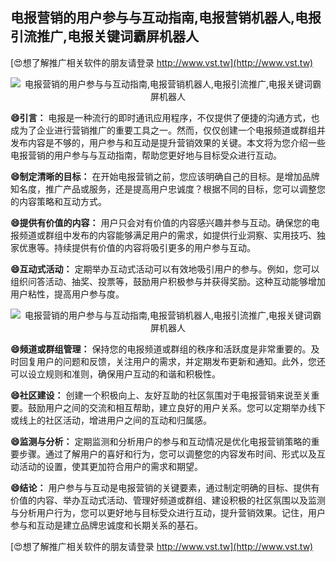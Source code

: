 ## **电报营销的用户参与与互动指南,电报营销机器人,电报引流推广,电报关键词霸屏机器人**

[😍想了解推广相关软件的朋友请登录 http://www.vst.tw](http://www.vst.tw)

 <center><img src="https://vst.tw/MP4/tuiguang/png/0.png" alt="电报营销的用户参与与互动指南,电报营销机器人,电报引流推广,电报关键词霸屏机器人"></center>

**😄引言：**
电报是一种流行的即时通讯应用程序，不仅提供了便捷的沟通方式，也成为了企业进行营销推广的重要工具之一。然而，仅仅创建一个电报频道或群组并发布内容是不够的，用户参与和互动是提升营销效果的关键。本文将为您介绍一些电报营销的用户参与与互动指南，帮助您更好地与目标受众进行互动。

**😄制定清晰的目标：**
在开始电报营销之前，您应该明确自己的目标。是增加品牌知名度，推广产品或服务，还是提高用户忠诚度？根据不同的目标，您可以调整您的内容策略和互动方式。

**😄提供有价值的内容：**
用户只会对有价值的内容感兴趣并参与互动。确保您的电报频道或群组中发布的内容能够满足用户的需求，如提供行业洞察、实用技巧、独家优惠等。持续提供有价值的内容将吸引更多的用户参与互动。

**😄互动式活动：**
定期举办互动式活动可以有效地吸引用户的参与。例如，您可以组织问答活动、抽奖、投票等，鼓励用户积极参与并获得奖励。这种互动能够增加用户粘性，提高用户参与度。

 <center><img src="https://vst.tw/MP4/tuiguang/png/7.png" alt="电报营销的用户参与与互动指南,电报营销机器人,电报引流推广,电报关键词霸屏机器人"></center>

**😄频道或群组管理：**
保持您的电报频道或群组的秩序和活跃度是非常重要的。及时回复用户的问题和反馈，关注用户的需求，并定期发布更新和通知。此外，您还可以设立规则和准则，确保用户互动的和谐和积极性。

**😄社区建设：**
创建一个积极向上、友好互助的社区氛围对于电报营销来说至关重要。鼓励用户之间的交流和相互帮助，建立良好的用户关系。您可以定期举办线下或线上的社区活动，增进用户之间的互动和归属感。

**😄监测与分析：**
定期监测和分析用户的参与和互动情况是优化电报营销策略的重要步骤。通过了解用户的喜好和行为，您可以调整您的内容发布时间、形式以及互动活动的设置，使其更加符合用户的需求和期望。

**😄结论：**
用户参与与互动是电报营销的关键要素，通过制定明确的目标、提供有价值的内容、举办互动式活动、管理好频道或群组、建设积极的社区氛围以及监测与分析用户行为，您可以更好地与目标受众进行互动，提升营销效果。记住，用户参与和互动是建立品牌忠诚度和长期关系的基石。

[😍想了解推广相关软件的朋友请登录 http://www.vst.tw](http://www.vst.tw)



